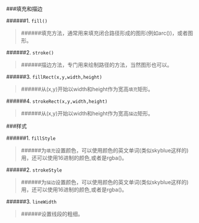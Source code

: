 
###填充和描边



######1. `fill()`

> ######填充方法，通常用来填充闭合路径形成的图形(例如arc())，或者图形。



######2. `stroke()`

> ######描边方法，专门用来绘制路径的方法，当然图形也可以。



######3. `fillRect(x,y,width,height)`

> ######从(x,y)开始以width和height作为宽高`填充`矩形。



######4. `strokeRect(x,y,width,height)`

> ######从(x,y)开始以width和height作为宽高`描边`矩形。







###样式



######1. `fillStyle`

> ######为`填充`设置颜色，可以使用颜色的英文单词(类似skyblue这样的)用，还可以使用16进制的颜色,或者是rgba()。




######2. `strokeStyle`

> ######为`描边`设置颜色，可以使用颜色的英文单词(类似skyblue这样的)用，还可以使用16进制的颜色,或者是rgba()。



######3. `lineWidth`

> ######设置线段的粗细。